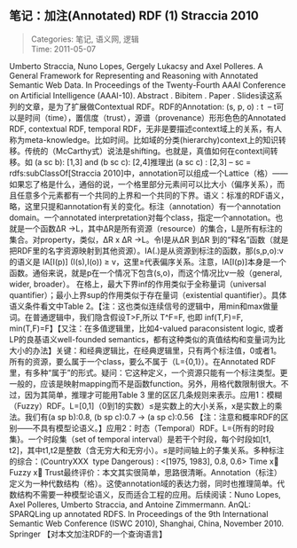 笔记：加注(Annotated) RDF (1) Straccia 2010
---
    
> Categories: 笔记, 语义网, 逻辑  
> Time: 2011-05-07
    
Umberto Straccia, Nuno Lopes, Gergely Lukacsy and Axel Polleres. A General Framework for Representing and Reasoning with Annotated Semantic Web Data. In Proceedings of the Twenty-Fourth AAAI Conference on Artificial Intelligence (AAAI-10). Abstract . Bibitem . Paper . Slides读这系列的文章，是为了扩展做Contextual RDF。RDF的Annotation: (s, p, o) : t  – t可以是时间（time），置信度（trust），源谱（provenance）形形色色的Annotated RDF, contextual RDF, temporal RDF，无非是要描述context域上的关系，有人称为meta-knowledge。比如时间。比如域的分类(hierarchy)context上的知识转移。传统的（McCarthy式）说法是shifting。也就是，真值如何在context间转移。如 (a sc b): [1,3] and (b sc c): [2,4]推理出 (a sc c) : [2,3] – sc = rdfs:subClassOf[Straccia 2010]中，annotation可以组成一个Lattice（格）——如果忘了格是什么，通俗的说，一个格里部分元素间可以比大小（偏序关系），而且任意多个元素都有一个共同的上界和一个共同的下界。语义：标准的RDF语义，略，这里只提和annotation有关的变化。标注（annotation）有一个annotation domain。一个annotated interpretation对每个class，指定一个annotation。也就是一个函数ΔR ->L，其中ΔR是所有资源（resource）的集合，L是所有标注的集合。对property，类似，ΔR x ΔR ->L。令I是从ΔR 到ΔR 到的“释名”函数（就是把RDF里的名字资源映射到其他资源）。IA(.)是从资源到标注的函数，那(s,p,o):v 的语义是 IA[I(p)] (I(s),I(o)) ≥ v，这里≥代表偏序关系。注意，IA[I(p)]本身是一个函数。通俗来说，就是p在一个情况下包含(s,o)，而这个情况比v一般（general, wider, broader）。     在格上，最大下界inf的作用类似于全称量词（universal quantifier）；最小上界sup的作用类似于存在量词（existential quantifier）。具体语义条件看文中Table 2。【注：这也类似连续信号的逻辑中，用min和max做量词。在普通逻辑中，我们隐含假设T>F,所以 T^F=F, 也即 inf(T,F)=F, min(T,F)=F】【又注：在多值逻辑里，比如4-valued paraconsistent logic, 或者LP的良基语义well-founded semantics，都有这种类似的真值结构和变量词为比大小的办法】关键：和经典逻辑比，在经典逻辑里，只有两个标注值，0或者1。所有的资源，要么属于一个class，要么不属于（L={0,1}）。在Annotated RDF里，有多种“属于”的形式。疑问：它这种定义，一个资源只能有一个标注类型。更一般的，应该是映射mapping而不是函数function。另外，用格代数限制很大。不过，因为其简单，推理才可能用Table 3 里的区区几条规则来表示。应用1：模糊（Fuzzy）RDF。L=[0,1]（0到1的实数）≤是实数上的大小关系，x是实数上的乘法。我们有(a sp b):0.8, (b sp c):0.7 -> (a sp c):0.56 【注：注意和概率RDF的区别——不具有模型论语义。】应用2：时态（Temporal）RDF。L={所有的时段集}。一个时段集（set of temporal interval）是若干个时段，每个时段如[t1, t2]，其中t1,t2是整数（含无穷大和无穷小）。≤是时间轴上的子集关系。多种标注的综合：(CountryXXX  type Dangerous) : <[1975, 1983], 0.8, 0.6> Time x Fuzzy x Trust最终评价：本文其实很简单，思路很清晰。Annotation（标注）定义为一种代数结构（格）。这使annotation域的表达力弱，同时也推理简单。代数结构不需要一种模型论语义，反而适合工程的应用。后续阅读：Nuno Lopes, Axel Polleres, Umberto Straccia, and Antoine Zimmermann. AnQL: SPARQLing up annotated RDFS. In Proceedings of the 9th International Semantic Web Conference (ISWC 2010), Shanghai, China, November 2010. Springer 【对本文加注RDF的一个查询语言】     
    